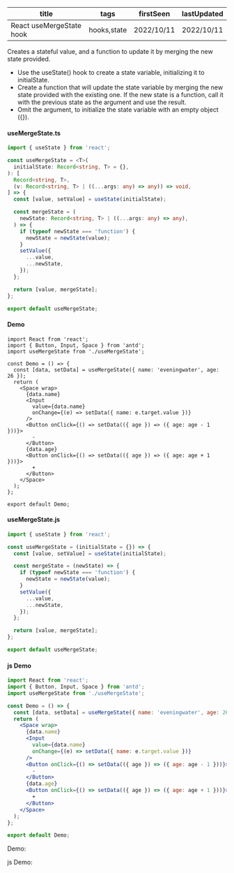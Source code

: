 | title                    | tags        | firstSeen  | lastUpdated |
| ------------------------ | ----------- | ---------- | ----------- |
| React useMergeState hook | hooks,state | 2022/10/11 | 2022/10/11  |

Creates a stateful value, and a function to update it by merging the new state provided.

- Use the useState() hook to create a state variable, initializing it to initialState.
- Create a function that will update the state variable by merging the new state provided with the existing one. If the new state is a function, call it with the previous state as the argument and use the result.
- Omit the argument, to initialize the state variable with an empty object ({}).

#### useMergeState.ts

```ts
import { useState } from 'react';

const useMergeState = <T>(
  initialState: Record<string, T> = {},
): [
  Record<string, T>,
  (v: Record<string, T> | ((...args: any) => any)) => void,
] => {
  const [value, setValue] = useState(initialState);

  const mergeState = (
    newState: Record<string, T> | ((...args: any) => any),
  ) => {
    if (typeof newState === 'function') {
      newState = newState(value);
    }
    setValue({
      ...value,
      ...newState,
    });
  };

  return [value, mergeState];
};

export default useMergeState;
```

#### Demo

```tsx | pure
import React from 'react';
import { Button, Input, Space } from 'antd';
import useMergeState from './useMergeState';

const Demo = () => {
  const [data, setData] = useMergeState({ name: 'eveningwater', age: 26 });
  return (
    <Space wrap>
      {data.name}
      <Input
        value={data.name}
        onChange={(e) => setData({ name: e.target.value })}
      />
      <Button onClick={() => setData(({ age }) => ({ age: age - 1 }))}>
        -
      </Button>
      {data.age}
      <Button onClick={() => setData(({ age }) => ({ age: age + 1 }))}>
        +
      </Button>
    </Space>
  );
};

export default Demo;
```

#### useMergeState.js

```js
import { useState } from 'react';

const useMergeState = (initialState = {}) => {
  const [value, setValue] = useState(initialState);

  const mergeState = (newState) => {
    if (typeof newState === 'function') {
      newState = newState(value);
    }
    setValue({
      ...value,
      ...newState,
    });
  };

  return [value, mergeState];
};

export default useMergeState;
```

#### js Demo

```jsx | pure
import React from 'react';
import { Button, Input, Space } from 'antd';
import useMergeState from './useMergeState';

const Demo = () => {
  const [data, setData] = useMergeState({ name: 'eveningwater', age: 26 });
  return (
    <Space wrap>
      {data.name}
      <Input
        value={data.name}
        onChange={(e) => setData({ name: e.target.value })}
      />
      <Button onClick={() => setData(({ age }) => ({ age: age - 1 }))}>
        -
      </Button>
      {data.age}
      <Button onClick={() => setData(({ age }) => ({ age: age + 1 }))}>
        +
      </Button>
    </Space>
  );
};

export default Demo;
```

Demo:

<code src="./Demo.tsx" id="mergeStateTsDemo"></code>

js Demo:

<code src="./js/Demo.jsx" id="mergeStateJsDemo"></code>
